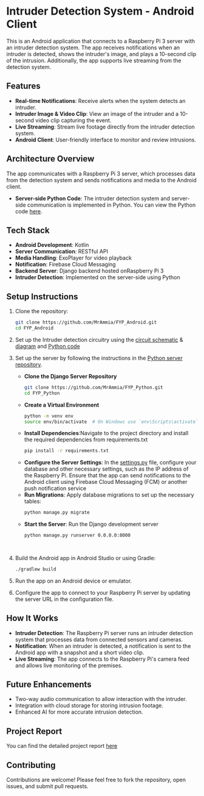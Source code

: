 # Intruder Detection System - Android Client

This is an Android application that connects to a Raspberry Pi 3 server with an intruder detection system. The app receives notifications when an intruder is detected, shows the intruder's image, and plays a 10-second clip of the intrusion. Additionally, the app supports live streaming from the detection system.

## Features

- **Real-time Notifications**: Receive alerts when the system detects an intruder.
- **Intruder Image & Video Clip**: View an image of the intruder and a 10-second video clip capturing the event.
- **Live Streaming**: Stream live footage directly from the intruder detection system.
- **Android Client**: User-friendly interface to monitor and review intrusions.

## Architecture Overview

The app communicates with a Raspberry Pi 3 server, which processes data from the detection system and sends notifications and media to the Android client.

- **Server-side Python Code**: The intruder detection system and server-side communication is implemented in Python. You can view the Python code [here](https://github.com/MrAmmia/FYP_Python).

## Tech Stack

- **Android Development**: Kotlin
- **Server Communication**: RESTful API
- **Media Handling**: ExoPlayer for video playback
- **Notification**: Firebase Cloud Messaging
- **Backend Server**: Django backend hosted onRaspberry Pi 3
- **Intruder Detection**: Implemented on the server-side using Python

## Setup Instructions

1. Clone the repository:
   ```bash
   git clone https://github.com/MrAmmia/FYP_Android.git
   cd FYP_Android

2. Set up the Intruder detection circuitry using the [circuit schematic](https://drive.google.com/file/d/1vbsxO61WuUxKJJC82_BYAV8Hb9vRPMYc/view?usp=sharing) & [diagram](https://drive.google.com/file/d/1QYjqIIEHI4IHIKjGHAdLVCsW5OR7Zf3R/view?usp=sharing) and [Python code](https://github.com/MrAmmia/FYP_Python/blob/master/motion.py)

3. Set up the server by following the instructions in the [Python server repository](https://github.com/MrAmmia/FYP_Python).
    - **Clone the Django Server Repository**
      ```bash
      git clone https://github.com/MrAmmia/FYP_Python.git
      cd FYP_Python
   - **Create a Virtual Environment**
     ```bash
     python -m venv env
     source env/bin/activate  # On Windows use `env\Scripts\activate`
   - **Install Dependencies**:Navigate to the project directory and install the required dependencies from requirements.txt
     ```bash
     pip install -r requirements.txt

   - **Configure the Server Settings**: In the [settings.py](https://github.com/MrAmmia/FYP_Python/blob/master/fyp/settings.py) file, configure your database and other necessary settings, such as the IP address of the Raspberry Pi.
      Ensure that the app can send notifications to the Android client using Firebase Cloud Messaging (FCM) or another push notification service
   -  **Run Migrations**: Apply database migrations to set up the necessary tables:
      ```bash
      python manage.py migrate

   - **Start the Server**: Run the Django development server
     ```bash
     python manage.py runserver 0.0.0.0:8000

 
  
4. Build the Android app in Android Studio or using Gradle:
   ```bash
   ./gradlew build
5. Run the app on an Android device or emulator.
6. Configure the app to connect to your Raspberry Pi server by updating the server URL in the configuration file.

## How It Works

  - **Intruder Detection**: The Raspberry Pi server runs an intruder detection system that processes data from connected sensors and cameras.
  - **Notification**:  When an intruder is detected, a notification is sent to the Android app with a snapshot and a short video clip.
  - **Live Streaming**: The app connects to the Raspberry Pi's camera feed and allows live monitoring of the premises.

## Future Enhancements

   - Two-way audio communication to allow interaction with the intruder.
   - Integration with cloud storage for storing intrusion footage.
   - Enhanced AI for more accurate intrusion detection.

## Project Report
   You can find the detailed project report [here](https://drive.google.com/file/d/1IwOLd_-q2-xBeFQMKTZ0ImCQV4o5IB-F/view?usp=sharing)

## Contributing
  Contributions are welcome! Please feel free to fork the repository, open issues, and submit pull requests.

